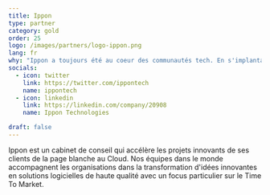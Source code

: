 ```yaml
---
title: Ippon
type: partner
category: gold
order: 25
logo: /images/partners/logo-ippon.png
lang: fr
why: "Ippon a toujours été au coeur des communautés tech. En s'implantant à Toulouse en 2018, nous avons décider de nous associer avec l'événement de référence : le DevFest Toulouse. "
socials:
  - icon: twitter
    link: https://twitter.com/ippontech
    name: ippontech
  - icon: linkedin
    link: https://linkedin.com/company/20908
    name: Ippon Technologies

draft: false
---
```

Ippon est un cabinet de conseil qui accélère les projets innovants de ses clients de la page blanche au Cloud. Nos équipes dans le monde accompagnent les organisations dans la transformation d'idées innovantes en solutions logicielles de haute qualité avec un focus particulier sur le Time To Market.
